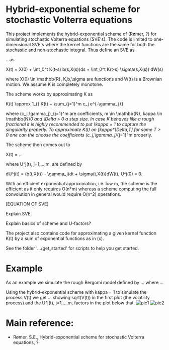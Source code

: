 # Hybrid-exponential scheme for stochastic Volterra equations
This project implements the hybrid-exponential scheme of (Rømer, ?) for simulating stochastic Volterra equations (SVE's). The code is limited to one-dimensional SVE's where the kernel functions are the same for both the stochastic and non-stochastic integral. Thus define an SVE as

...as

X(t) = X(0) + \int_0^t K(t-s) b(s,X(s))ds + \int_0^t K(t-s) \sigma(s,X(s)) dW(s)

where X(0) \in \mathbb{R}, K,b,\sigma are functions and W(t) is a Brownian motion. 
We assume K is completely monotone.

The scheme works by approximating K as 

K(t) \approx 1_{} K(t) + \sum_{j=1}^m c_j e^{-\gamma_j t}

where (c_j,\gamma_j)_{j=1}^m are coefficients, m \in \mathbb{N}, kappa \in \mathbb{N}_0 and \Delta > 0 a 
step size. In case K behaves like a rough fractional it is highly recommended to put \kappa = 1 to capture the 
singularity properly. To approximate K(t) on [kappa*\Delta,T] for some T > 0 one can the choose the
coefficients (c_j,\gamma_j)_{j=1}^m properly.

The scheme then comes out to

X(t) = ...

where U^j(t), j=1,...,m, are defined by

dU^j(t) = (b(t,X(t)) - \gamma_j)dt + \sigma(t,X(t))dW(t), U^j(0) = 0.

With an efficient exponential approximation, i.e. low m, the scheme is the efficient as it only
requires O(n*m) whereas a scheme computing the full convolution in general would require O(n^2) operations.

[EQUATION OF SVE]

Explain SVE.

Explain basics of scheme and U-factors?

The project also contains code for approximating a given kernel function K(t) by a sum of exponential functions as in (x). 

See the folder '.../get_started' for scripts to help you get started.
 
# Example
As an example we simulate the rough Bergomi model defined by
...
where ...

Using the hybrid-exponential scheme with kappa = 1 to simulate the process V(t) we get ... showing sqrt(V(t)) in the first plot (the volatility process) and the U^j(t), j=1,...,m, factors in the plot below that.
![pic1](https://github.com/sigurdroemer/hybrid_exponential_scheme/blob/readme_images/volatility.jpg)
![pic2](https://github.com/sigurdroemer/hybrid_exponential_scheme/blob/readme_images/u_factors.jpg)

# Main reference:
- Rømer, S.E., Hybrid-exponential scheme for stochastic Volterra equations, ?
